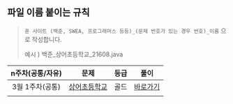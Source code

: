 ## 파일 이름 붙이는 규칙

> `푼 사이트 (백준, SWEA, 프로그래머스 등등)_(문제 번호가 있는 경우 번호)_이름` 으로 작성합니다.
>
>
> 예시 ) 백준_상어초등학교_21608.java

| n주차(공통/자유) |                         문제                          | 등급 |                        풀이                        |
| :--------------: | :---------------------------------------------------: | :--: | :------------------------------------------------: |
| 3월 1주차(공통)  | [상어초등학교](https://www.acmicpc.net/problem/21608) | 골드 | [바로가기](./백준/구현/백준_상어초등학교_21608.py) |
|                  |                                                       |      |                                                    |
